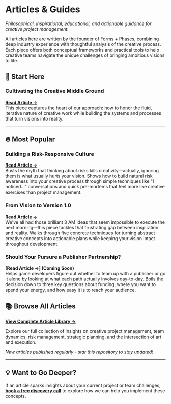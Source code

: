 # Articles & Guides
*Philosophical, inspirational, educational, and actionable guidance for creative project management.*

All articles here are written by the founder of Forms + Phases, combining deep industry experience with thoughtful analysis of the creative process. Each piece offers both conceptual frameworks and practical tools to help creative teams navigate the unique challenges of bringing ambitious visions to life.

## 🌟 Start Here

### Cultivating the Creative Middle Ground
**[Read Article →](articles/cultivating-the-creative-middle-ground.md)**  
This piece captures the heart of our approach: how to honor the fluid, iterative nature of creative work while building the systems and processes that turn visions into reality.

---

## 🔥 Most Popular

### Building a Risk-Responsive Culture
**[Read Article →](articles/building-a-risk-responsive-culture.md)**  
Busts the myth that thinking about risks kills creativity—actually, ignoring them is what usually hurts your vision. Shows how to build natural risk awareness into your creative process through simple techniques like "I noticed..." conversations and quick pre-mortems that feel more like creative exercises than project management.

### From Vision to Version 1.0
**[Read Article →](articles/from-vision-to-version-one.md)**  
We've all had those brilliant 3 AM ideas that seem impossible to execute the next morning—this piece tackles that frustrating gap between inspiration and reality. Walks through five concrete techniques for turning abstract creative concepts into actionable plans while keeping your vision intact throughout development.

### Should Your Pursure a Publisher Partnership?
**[Read Article →] (Coming Soon)**  
Helps game developers figure out whether to team up with a publisher or go it alone by looking at what each path actually involves day-to-day. Boils the decision down to three key questions about funding, where you want to spend your energy, and how easy it is to reach your audience.

## 📚 Browse All Articles

**[View Complete Article Library →](articles/)**

Explore our full collection of insights on creative project management, team dynamics, risk management, strategic planning, and the intersection of art and execution.

*New articles published regularly - star this repository to stay updated!*

---

## 💡 Want to Go Deeper?

If an article sparks insights about your current project or team challenges, **[book a free discovery call](https://www.formsandphases.com)** to explore how we can help you implement these concepts.
